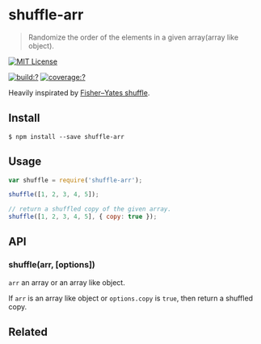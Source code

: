 # shuffle-arr

> Randomize the order of the elements in a given array(array like object).

[![MIT License](https://img.shields.io/badge/license-MIT_License-green.svg?style=flat-square)](https://github.com/bubkoo/shuffle-arr/blob/master/LICENSE)

[![build:?](https://img.shields.io/travis/bubkoo/shuffle-arr/master.svg?style=flat-square)](https://travis-ci.org/bubkoo/shuffle-arr)
[![coverage:?](https://img.shields.io/coveralls/bubkoo/shuffle-arr/master.svg?style=flat-square)](https://coveralls.io/github/bubkoo/shuffle-arr)


Heavily inspirated by [Fisher–Yates shuffle](https://en.wikipedia.org/wiki/Fisher%E2%80%93Yates_shuffle).


## Install

```
$ npm install --save shuffle-arr 
```


## Usage

```js
var shuffle = require('shuffle-arr');

shuffle([1, 2, 3, 4, 5]);

// return a shuffled copy of the given array.
shuffle([1, 2, 3, 4, 5], { copy: true });
```


## API

### shuffle(arr, [options])

`arr` an array or an array like object. 

If `arr` is an array like object or `options.copy` is `true`, then return a shuffled copy.


## Related
